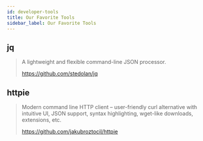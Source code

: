 ```yaml
---
id: developer-tools
title: Our Favorite Tools
sidebar_label: Our Favorite Tools
---
```


## jq

>	A lightweight and flexible command-line JSON processor.
>
>   https://github.com/stedolan/jq

## httpie

>	Modern command line HTTP client – user-friendly curl alternative with intuitive UI, JSON support, syntax highlighting, wget-like downloads, extensions, etc.
> 
> https://github.com/jakubroztocil/httpie